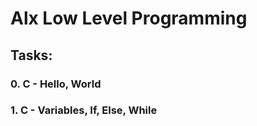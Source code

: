 # Alx Low Level Programming


## Tasks:

### 0. C - Hello, World

### 1. C - Variables, If, Else, While
